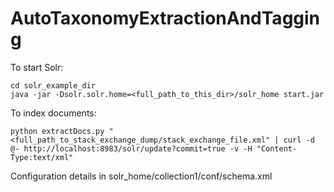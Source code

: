 AutoTaxonomyExtractionAndTagging
================================


To start Solr:
```
cd solr_example_dir
java -jar -Dsolr.solr.home=<full_path_to_this_dir>/solr_home start.jar
```

To index documents:
```
python extractDocs.py "<full_path_to_stack_exchange_dump/stack_exchange_file.xml" | curl -d @- http://localhost:8983/solr/update?commit=true -v -H "Content-Type:text/xml"
```

Configuration details in solr_home/collection1/conf/schema.xml
